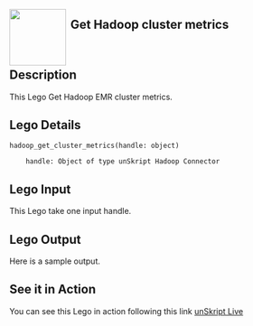 [<img align="left" src="https://unskript.com/assets/favicon.png" width="100" height="100" style="padding-right: 5px">](https://unskript.com/assets/favicon.png) 
<h2>Get Hadoop cluster metrics</h2>

<br>

## Description
This Lego Get Hadoop EMR cluster metrics.


## Lego Details

    hadoop_get_cluster_metrics(handle: object)

        handle: Object of type unSkript Hadoop Connector

## Lego Input
This Lego take one input handle.

## Lego Output
Here is a sample output.


## See it in Action

You can see this Lego in action following this link [unSkript Live](https://us.app.unskript.io)
